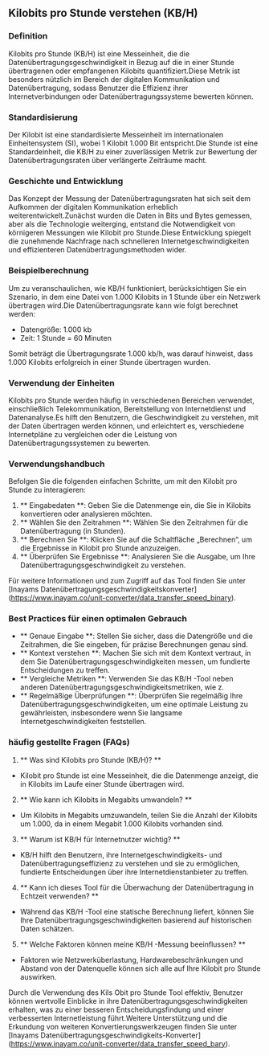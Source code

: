 ## Kilobits pro Stunde verstehen (KB/H)

### Definition
Kilobits pro Stunde (KB/H) ist eine Messeinheit, die die Datenübertragungsgeschwindigkeit in Bezug auf die in einer Stunde übertragenen oder empfangenen Kilobits quantifiziert.Diese Metrik ist besonders nützlich im Bereich der digitalen Kommunikation und Datenübertragung, sodass Benutzer die Effizienz ihrer Internetverbindungen oder Datenübertragungssysteme bewerten können.

### Standardisierung
Der Kilobit ist eine standardisierte Messeinheit im internationalen Einheitensystem (SI), wobei 1 Kilobit 1.000 Bit entspricht.Die Stunde ist eine Standardeinheit, die KB/H zu einer zuverlässigen Metrik zur Bewertung der Datenübertragungsraten über verlängerte Zeiträume macht.

### Geschichte und Entwicklung
Das Konzept der Messung der Datenübertragungsraten hat sich seit dem Aufkommen der digitalen Kommunikation erheblich weiterentwickelt.Zunächst wurden die Daten in Bits und Bytes gemessen, aber als die Technologie weiterging, entstand die Notwendigkeit von körnigeren Messungen wie Kilobit pro Stunde.Diese Entwicklung spiegelt die zunehmende Nachfrage nach schnelleren Internetgeschwindigkeiten und effizienteren Datenübertragungsmethoden wider.

### Beispielberechnung
Um zu veranschaulichen, wie KB/H funktioniert, berücksichtigen Sie ein Szenario, in dem eine Datei von 1.000 Kilobits in 1 Stunde über ein Netzwerk übertragen wird.Die Datenübertragungsrate kann wie folgt berechnet werden:

- Datengröße: 1.000 kb
- Zeit: 1 Stunde = 60 Minuten

Somit beträgt die Übertragungsrate 1.000 kb/h, was darauf hinweist, dass 1.000 Kilobits erfolgreich in einer Stunde übertragen wurden.

### Verwendung der Einheiten
Kilobits pro Stunde werden häufig in verschiedenen Bereichen verwendet, einschließlich Telekommunikation, Bereitstellung von Internetdienst und Datenanalyse.Es hilft den Benutzern, die Geschwindigkeit zu verstehen, mit der Daten übertragen werden können, und erleichtert es, verschiedene Internetpläne zu vergleichen oder die Leistung von Datenübertragungssystemen zu bewerten.

### Verwendungshandbuch
Befolgen Sie die folgenden einfachen Schritte, um mit den Kilobit pro Stunde zu interagieren:

1. ** Eingabedaten **: Geben Sie die Datenmenge ein, die Sie in Kilobits konvertieren oder analysieren möchten.
2. ** Wählen Sie den Zeitrahmen **: Wählen Sie den Zeitrahmen für die Datenübertragung (in Stunden).
3. ** Berechnen Sie **: Klicken Sie auf die Schaltfläche „Berechnen“, um die Ergebnisse in Kilobit pro Stunde anzuzeigen.
4. ** Überprüfen Sie Ergebnisse **: Analysieren Sie die Ausgabe, um Ihre Datenübertragungsgeschwindigkeit zu verstehen.

Für weitere Informationen und zum Zugriff auf das Tool finden Sie unter [Inayams Datenübertragungsgeschwindigkeitskonverter] (https://www.inayam.co/unit-converter/data_transfer_speed_binary).

### Best Practices für einen optimalen Gebrauch
- ** Genaue Eingabe **: Stellen Sie sicher, dass die Datengröße und die Zeitrahmen, die Sie eingeben, für präzise Berechnungen genau sind.
- ** Kontext verstehen **: Machen Sie sich mit dem Kontext vertraut, in dem Sie Datenübertragungsgeschwindigkeiten messen, um fundierte Entscheidungen zu treffen.
- ** Vergleiche Metriken **: Verwenden Sie das KB/H -Tool neben anderen Datenübertragungsgeschwindigkeitsmetriken, wie z.
- ** Regelmäßige Überprüfungen **: Überprüfen Sie regelmäßig Ihre Datenübertragungsgeschwindigkeiten, um eine optimale Leistung zu gewährleisten, insbesondere wenn Sie langsame Internetgeschwindigkeiten feststellen.

### häufig gestellte Fragen (FAQs)

1. ** Was sind Kilobits pro Stunde (KB/H)? **
- Kilobit pro Stunde ist eine Messeinheit, die die Datenmenge anzeigt, die in Kilobits im Laufe einer Stunde übertragen wird.

2. ** Wie kann ich Kilobits in Megabits umwandeln? **
- Um Kilobits in Megabits umzuwandeln, teilen Sie die Anzahl der Kilobits um 1.000, da in einem Megabit 1.000 Kilobits vorhanden sind.

3. ** Warum ist KB/H für Internetnutzer wichtig? **
- KB/H hilft den Benutzern, ihre Internetgeschwindigkeits- und Datenübertragungseffizienz zu verstehen und sie zu ermöglichen, fundierte Entscheidungen über ihre Internetdienstanbieter zu treffen.

4. ** Kann ich dieses Tool für die Überwachung der Datenübertragung in Echtzeit verwenden? **
- Während das KB/H -Tool eine statische Berechnung liefert, können Sie Ihre Datenübertragungsgeschwindigkeiten basierend auf historischen Daten schätzen.

5. ** Welche Faktoren können meine KB/H -Messung beeinflussen? **
- Faktoren wie Netzwerküberlastung, Hardwarebeschränkungen und Abstand von der Datenquelle können sich alle auf Ihre Kilobit pro Stunde auswirken.

Durch die Verwendung des Kils Obit pro Stunde Tool effektiv, Benutzer können wertvolle Einblicke in ihre Datenübertragungsgeschwindigkeiten erhalten, was zu einer besseren Entscheidungsfindung und einer verbesserten Internetleistung führt.Weitere Unterstützung und die Erkundung von weiteren Konvertierungswerkzeugen finden Sie unter [Inayams Datenübertragungsgeschwindigkeits-Konverter] (https://www.inayam.co/unit-converter/data_transfer_speed_bary).